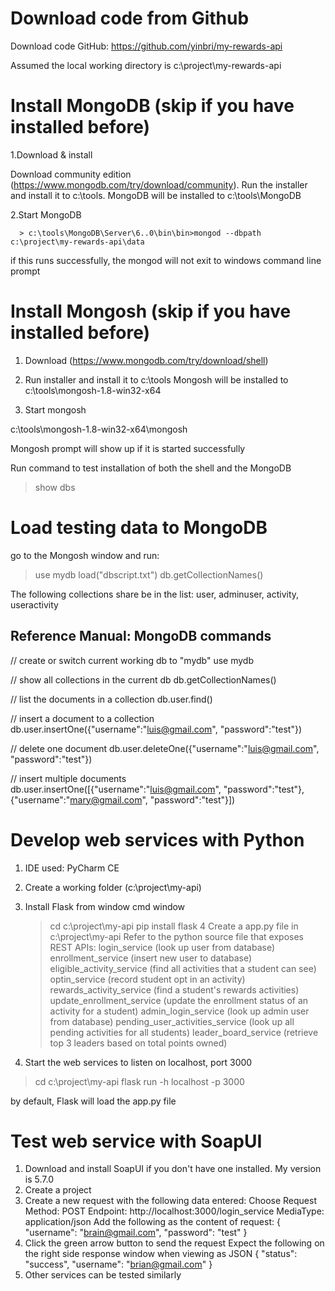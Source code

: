 
# Download code from Github

Download code GitHub: https://github.com/yinbri/my-rewards-api

Assumed the local working directory is c:\project\my-rewards-api


# Install MongoDB (skip if you have installed before)

1.Download & install

Download community edition (https://www.mongodb.com/try/download/community). Run the installer and install it to c:\tools. MongoDB will be installed to c:\tools\MongoDB

2.Start MongoDB
```
  > c:\tools\MongoDB\Server\6..0\bin\bin>mongod --dbpath c:\project\my-rewards-api\data
```
  if this runs successfully, the mongod will not exit to windows command line prompt

# Install Mongosh (skip if you have installed before)

1. Download (https://www.mongodb.com/try/download/shell)

2. Run installer and install it to c:\tools
   Mongosh will be installed to c:\tools\mongosh-1.8-win32-x64

3. Start mongosh

c:\tools\mongosh-1.8-win32-x64\mongosh

  Mongosh prompt will show up if it is started successfully  

  Run command to test installation of both the shell and the MongoDB
  >show dbs

# Load testing data to MongoDB

go to the Mongosh window and run:

> use mydb
> load("dbscript.txt")
> db.getCollectionNames()

  The following collections share be in the list:
  user, adminuser, activity, useractivity


## Reference Manual: MongoDB commands

// create or switch current working db to "mydb"
use mydb

// show all collections in the current db
db.getCollectionNames()

// list the documents in a collection
db.user.find()

// insert a document to a collection
db.user.insertOne({"username":"luis@gmail.com", "password":"test"})

// delete one document
db.user.deleteOne({"username":"luis@gmail.com", "password":"test"})

// insert multiple documents
db.user.insertOne([{"username":"luis@gmail.com", "password":"test"},
{"username":"mary@gmail.com", "password":"test"}])


# Develop web services with Python

1. IDE used: PyCharm CE
2. Create a working folder (c:\project\my-api)
3. Install Flask from window cmd window
   > cd c:\project\my-api
   > pip install flask
4  Create a app.py file in c:\project\my-api
   Refer to the python source file that exposes REST APIs:
       login_service (look up user from database)
       enrollment_service (insert new user to database)
       eligible_activity_service (find all activities that a student can see)
       optin_service (record student opt in an activity)
       rewards_activity_service (find a student's rewards activities)
       update_enrollment_service (update the enrollment status of an activity for a student)
       admin_login_service (look up admin user from database)
       pending_user_activities_service (look up all pending activities for all students)
       leader_board_service (retrieve top 3 leaders based on total points owned)

5. Start the web services to listen on localhost, port 3000

> cd c:\project\my-api
> flask run -h localhost -p 3000

by default, Flask will load the app.py file

# Test web service with SoapUI

1. Download and install SoapUI if you don't have one installed. My version is 5.7.0
2. Create a project
3. Create a new request with the following data entered:
   Choose Request
   Method: POST
   Endpoint: http://localhost:3000/login_service
   MediaType: application/json
   Add the following as the content of request:
   {
    "username": "brain@gmail.com",
    "password": "test"
   }
4. Click the green arrow button to send the request
   Expect the following on the right side response window when viewing as JSON
   {
   "status": "success",
   "username": "brian@gmail.com"
   }
5. Other services can be tested similarly
                      

